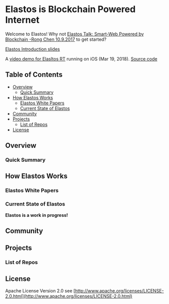 # Elastos is Blockchain Powered Internet


Welcome to Elastos! Why not [Elastos Talk: Smart-Web Powered by Blockchain -Rong Chen 10.9.2017](https://youtu.be/2aOWfV-CZhs) to get started? 

[Elastos Introduction slides](https://www.slideshare.net/RongChen34/elastos-intro)

A [video demo for Elasltos RT](https://youtu.be/skewtq-kUQY) running on iOS (Mar 19, 2018). [Source code]( https://github.com/elastos/Elastos.RT/tree/master/Sources/Elastos/LibCore/tests/HelloCarDemo)

## Table of Contents

- [Overview](#overview)
  - [Quick Summary](#quick-summary)
- [How Elastos Works](#how-elastos-works)
  - [Elastos White Papers](#elastos-papers)
  - [Current State of Elastos](#current-states-of-elastos)
- [Community](#project-and-community)
- [Projects](#project-links)
  - [List of Repos](#list-of-repos)
- [License](#license)

## Overview


### Quick Summary

## How Elastos Works

### Elastos White Papers

### Current State of Elastos

**Elastos is a work in progress!**

## Community

## Projects

### List of Repos

## License

Apache License Version 2.0 see [http://www.apache.org/licenses/LICENSE-2.0.html](http://www.apache.org/licenses/LICENSE-2.0.html)